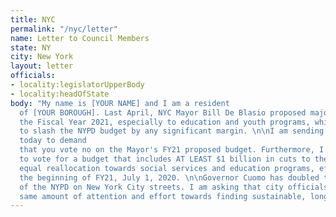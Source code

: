 ```yaml
---
title: NYC
permalink: "/nyc/letter"
name: Letter to Council Members
state: NY
city: New York
layout: letter
officials:
- locality:legislatorUpperBody
- locality:headOfState
body: "My name is [YOUR NAME] and I am a resident
  of [YOUR BOROUGH]. Last April, NYC Mayor Bill De Blasio proposed major budget cuts for
  the Fiscal Year 2021, especially to education and youth programs, while refusing
  to slash the NYPD budget by any significant margin. \n\nI am sending this letter
  today to demand
  that you vote no on the Mayor's FY21 proposed budget. Furthermore, I urge you ONLY
  to vote for a budget that includes AT LEAST $1 billion in cuts to the NYPD with
  equal reallocation towards social services and education programs, effective at
  the beginning of FY21, July 1, 2020. \n\nGovernor Cuomo has doubled the presence
  of the NYPD on New York City streets. I am asking that city officials lobby the
  same amount of attention and effort towards finding sustainable, longterm change."
---
```


